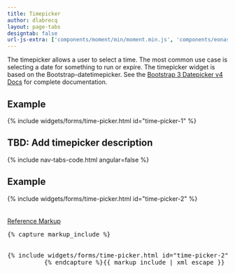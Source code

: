 ```yaml
---
title: Timepicker
author: dlabrecq
layout: page-tabs
designtab: false
url-js-extra: ['components/moment/min/moment.min.js', 'components/eonasdan-bootstrap-datetimepicker/src/js/bootstrap-datetimepicker.js']
---
```

<div class="tab-content">
  <div role="tabpanel" class="tab-pane active" id="overview">
    <p>The timepicker allows a user to select a time. The most common use case is selecting a date for something to run
    or expire. The timepicker widget is based on the Bootstrap-datetimepicker. See the
    <a href="http://eonasdan.github.io/bootstrap-datetimepicker/#bootstrap-3-datepicker-v4-docs">Bootstrap 3 Datepicker v4 Docs</a>
    for complete documentation.</p>
    <h2 id="example-overview-1">Example</h2>
    <div class="example">
      <div class="row">
        <div class="col-md-5">
          <div class="example-pf">
            {% include widgets/forms/time-picker.html id="time-picker-1" %}
          </div>
        </div>
      </div>
    </div>
  </div>
  <div role="tabpanel" class="tab-pane" id="design">
    <h2>TBD: Add timepicker description</h2>
    <div class="row">
      <div class="col-md-7 col-lg-5">
      </div>
      <div class="col-md-5 col-lg-7">
      </div>
    </div>
  </div>
  <div role="tabpanel" class="tab-pane" id="code">
    {% include nav-tabs-code.html angular=false %}
    <div class="tab-content">
      <h2 id="example-code-1">Example</h2>
      <div role="tabpanel" class="tab-pane nested active" id="html-css">
        <div class="example">
          <div class="row">
            <div class="col-md-5">
              <div class="example-pf" style="padding-bottom: 20px;">
                {% include widgets/forms/time-picker.html id="time-picker-2" %}
              </div>
            </div>
          </div>
        </div>
        <p class="reference-markup"><a class="collapse-toggle" data-toggle="collapse" aria-expanded="true" aria-controls="markup-1" href="#markup-1">Reference Markup</a></p>
        <div class="collapse in" id="markup-1">
          <pre class="prettyprint">{% capture markup_include %}
<script src="components/eonasdan-bootstrap-datetimepicker/src/js/bootstrap-datetimepicker.js"></script>
<script src="components/moment/min/moment.min.js"></script>
{% include widgets/forms/time-picker.html id="time-picker-2" %}
          {% endcapture %}{{ markup_include | xml_escape }}</pre>
        </div>
      </div>
    </div>
  </div>
</div>
